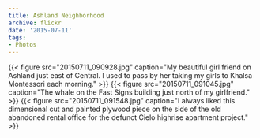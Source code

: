 ```yaml
---
title: Ashland Neighborhood
archive: flickr
date: '2015-07-11'
tags:
- Photos
---
```

{{< figure src="20150711_090928.jpg" caption="My beautiful girl friend on Ashland just east of Central. I used to pass by her taking my girls to Khalsa Montessori each morning." >}}
{{< figure src="20150711_091045.jpg" caption="The whale on the Fast Signs building just north of my girlfriend." >}}
{{< figure src="20150711_091548.jpg" caption="I always liked this dimensional cut and painted plywood piece on the side of the old abandoned rental office for the defunct Cielo highrise apartment project." >}}
